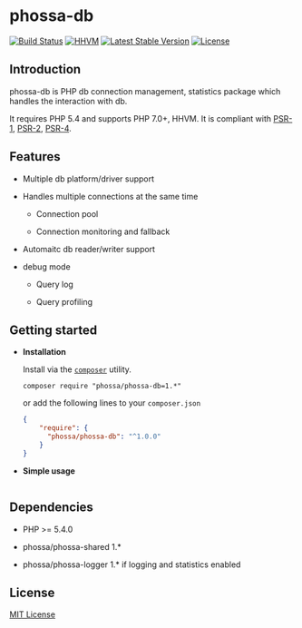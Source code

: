 # phossa-db
[![Build Status](https://travis-ci.org/phossa/phossa-db.svg?branch=master)](https://travis-ci.org/phossa/phossa-db)
[![HHVM](https://img.shields.io/hhvm/phossa/phossa-db.svg?style=flat)](http://hhvm.h4cc.de/package/phossa/phossa-db)
[![Latest Stable Version](https://img.shields.io/packagist/vpre/phossa/phossa-db.svg?style=flat)](https://packagist.org/packages/phossa/phossa-db)
[![License](https://poser.pugx.org/phossa/phossa-db/license)](http://mit-license.org/)

Introduction
---
phossa-db is PHP db connection management, statistics package which handles
the interaction with db.

It requires PHP 5.4 and supports PHP 7.0+, HHVM. It is compliant with
[PSR-1][PSR-1], [PSR-2][PSR-2], [PSR-4][PSR-4].

[PSR-1]: http://www.php-fig.org/psr/psr-1/ "PSR-1: Basic Coding Standard"
[PSR-2]: http://www.php-fig.org/psr/psr-2/ "PSR-2: Coding Style Guide"
[PSR-4]: http://www.php-fig.org/psr/psr-4/ "PSR-4: Autoloader"

Features
---

- Multiple db platform/driver support

- Handles multiple connections at the same time

  - Connection pool

  - Connection monitoring and fallback

- Automaitc db reader/writer support

- debug mode

  - Query log

  - Query profiling

Getting started
---

- **Installation**

  Install via the [`composer`](https://getcomposer.org/) utility.

  ```
  composer require "phossa/phossa-db=1.*"
  ```

  or add the following lines to your `composer.json`

  ```json
  {
      "require": {
        "phossa/phossa-db": "^1.0.0"
      }
  }
  ```

- **Simple usage**

  ```php

  ```

Dependencies
---

- PHP >= 5.4.0

- phossa/phossa-shared 1.*

- phossa/phossa-logger 1.* if logging and statistics enabled

License
---

[MIT License](http://mit-license.org/)
